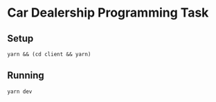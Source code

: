 # Car Dealership Programming Task

## Setup

```
yarn && (cd client && yarn)
```


## Running

```
yarn dev
```

